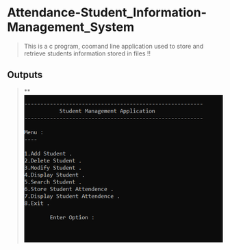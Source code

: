 # Attendance-Student_Information-Management_System

>This is a c program, coomand line application used to store and retrieve students information stored in files !!

## Outputs


>**![](https://github.com/Prajwal-YP/imageCache/blob/main/op1.png)
